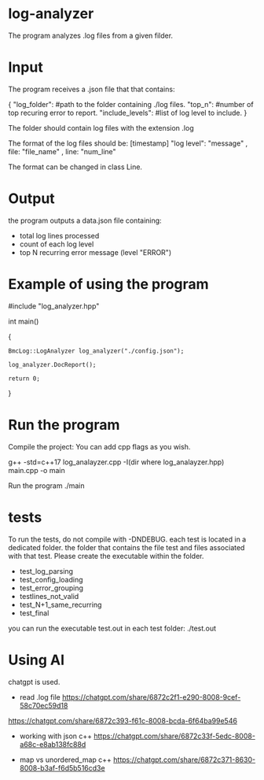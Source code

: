 # log-analyzer
The program analyzes .log files from a given filder.

# Input
The program receives a .json file that that contains:

{
    "log_folder":         #path to the folder containing ./log files.
    "top_n":              #number of top recuring error to report.
    "include_levels":     #list of log level to include.
}

The folder should contain log files with the extension .log

The format of the log files should be:
[timestamp] "log level": "message" , file: "file_name" , line: "num_line"

The format can be changed in class Line.


# Output
the program outputs a data.json file containing:
- total log lines processed
- count of each log level
- top N recurring error message (level "ERROR")

# Example of using the program
#include "log_analyzer.hpp"

int main()

{

    BmcLog::LogAnalyzer log_analyzer("./config.json");

    log_analyzer.DocReport();

    return 0;
}

# Run the program
Compile the project:
You can add cpp flags as you wish.

g++ -std=c++17 log_analayzer.cpp -I(dir where log_analayzer.hpp) main.cpp -o main

Run the program
./main

# tests
To run the tests, do not compile with -DNDEBUG.
each test is located in a dedicated folder.
the folder that contains the file test and files associated with that test.
Please create the executable within the folder.

- test_log_parsing
- test_config_loading
- test_error_grouping
- testlines_not_valid
- test_N+1_same_recurring
- test_final

you can run the executable test.out in each test folder: ./test.out

# Using AI
chatgpt is used.

- read .log file
https://chatgpt.com/share/6872c2f1-e290-8008-9cef-58c70ec59d18

https://chatgpt.com/share/6872c393-f61c-8008-bcda-6f64ba99e546


- working with json c++
https://chatgpt.com/share/6872c33f-5edc-8008-a68c-e8ab138fc88d


- map vs unordered_map c++
https://chatgpt.com/share/6872c371-8630-8008-b3af-f6d5b516cd3e



